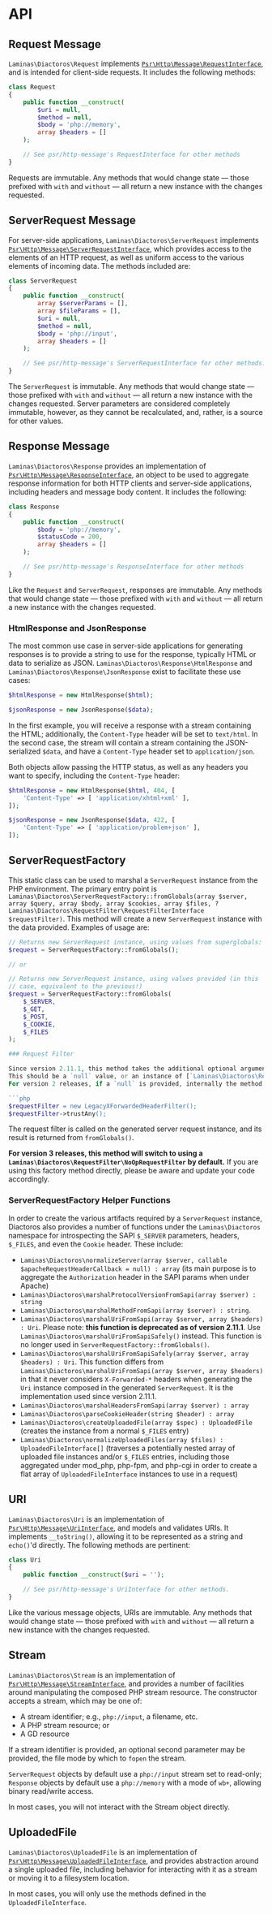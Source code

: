 # API

## Request Message

`Laminas\Diactoros\Request` implements [`Psr\Http\Message\RequestInterface`](https://github.com/php-fig/http-message/blob/master/src/RequestInterface.php),
and is intended for client-side requests. It includes the following methods:

```php
class Request
{
    public function __construct(
        $uri = null,
        $method = null,
        $body = 'php://memory',
        array $headers = []
    );

    // See psr/http-message's RequestInterface for other methods
}
```

Requests are immutable. Any methods that would change state &mdash; those prefixed with `with` and
`without` &mdash; all return a new instance with the changes requested.

## ServerRequest Message

For server-side applications, `Laminas\Diactoros\ServerRequest` implements
[`Psr\Http\Message\ServerRequestInterface`](https://github.com/php-fig/http-message/blob/master/src/ServerRequestInterface.php),
which provides access to the elements of an HTTP request, as well as uniform access to the various
elements of incoming data. The methods included are:

```php
class ServerRequest
{
    public function __construct(
        array $serverParams = [],
        array $fileParams = [],
        $uri = null,
        $method = null,
        $body = 'php://input',
        array $headers = []
    );

    // See psr/http-message's ServerRequestInterface for other methods.
}
```

The `ServerRequest` is immutable. Any methods that would change state &mdash; those prefixed with `with`
and `without` &mdash; all return a new instance with the changes requested. Server parameters are
considered completely immutable, however, as they cannot be recalculated, and, rather, is a source
for other values.

## Response Message

`Laminas\Diactoros\Response` provides an implementation of
[`Psr\Http\Message\ResponseInterface`](https://github.com/php-fig/http-message/blob/master/src/ResponseInterface.php),
an object to be used to aggregate response information for both HTTP clients and server-side
applications, including headers and message body content. It includes the following:

```php
class Response
{
    public function __construct(
        $body = 'php://memory',
        $statusCode = 200,
        array $headers = []
    );

    // See psr/http-message's ResponseInterface for other methods
}
```

Like the `Request` and `ServerRequest`, responses are immutable. Any methods that would change state
&mdash; those prefixed with `with` and `without` &mdash; all return a new instance with the changes requested.

### HtmlResponse and JsonResponse

The most common use case in server-side applications for generating responses is to provide a string
to use for the response, typically HTML or data to serialize as JSON.  `Laminas\Diactoros\Response\HtmlResponse` and `Laminas\Diactoros\Response\JsonResponse` exist to facilitate these use cases:

```php
$htmlResponse = new HtmlResponse($html);

$jsonResponse = new JsonResponse($data);
```

In the first example, you will receive a response with a stream containing the HTML; additionally,
the `Content-Type` header will be set to `text/html`. In the second case, the stream will contain a
stream containing the JSON-serialized `$data`, and have a `Content-Type` header set to
`application/json`.

Both objects allow passing the HTTP status, as well as any headers you want to specify,
including the `Content-Type` header:

```php
$htmlResponse = new HtmlResponse($html, 404, [
    'Content-Type' => [ 'application/xhtml+xml' ],
]);

$jsonResponse = new JsonResponse($data, 422, [
    'Content-Type' => [ 'application/problem+json' ],
]);
```

## ServerRequestFactory

This static class can be used to marshal a `ServerRequest` instance from the PHP environment.
The primary entry point is `Laminas\Diactoros\ServerRequestFactory::fromGlobals(array $server, array $query, array $body, array $cookies, array $files, ?Laminas\Diactoros\RequestFilter\RequestFilterInterface $requestFilter)`.
This method will create a new `ServerRequest` instance with the data provided.
Examples of usage are:

```php
// Returns new ServerRequest instance, using values from superglobals:
$request = ServerRequestFactory::fromGlobals();

// or

// Returns new ServerRequest instance, using values provided (in this
// case, equivalent to the previous!)
$request = ServerRequestFactory::fromGlobals(
    $_SERVER,
    $_GET,
    $_POST,
    $_COOKIE,
    $_FILES
);

### Request Filter

Since version 2.11.1, this method takes the additional optional argument `$requestFilter`.
This should be a `null` value, or an instance of [`Laminas\Diactoros\RequestFilter\RequestFilterInterface`](request-filters.md).
For version 2 releases, if a `null` is provided, internally the method will assign a [`Laminas\Diactoros\RequestFilter\LegacyXForwardedHeaderFilter`](request-filters.md#legacyxforwardedheaderfilter) instance configured as follows:

```php
$requestFilter = new LegacyXForwardedHeaderFilter();
$requestFilter->trustAny();
```

The request filter is called on the generated server request instance, and its result is returned from `fromGlobals()`.

**For version 3 releases, this method will switch to using a `Laminas\Diactoros\RequestFilter\NoOpRequestFilter` by default.**
If you are using this factory method directly, please be aware and update your code accordingly.

### ServerRequestFactory Helper Functions

In order to create the various artifacts required by a `ServerRequest` instance,
Diactoros also provides a number of functions under the `Laminas\Diactoros`
namespace for introspecting the SAPI `$_SERVER` parameters, headers, `$_FILES`,
and even the `Cookie` header. These include:

- `Laminas\Diactoros\normalizeServer(array $server, callable $apacheRequestHeaderCallback = null) : array`
  (its main purpose is to aggregate the `Authorization` header in the SAPI params
  when under Apache)
- `Laminas\Diactoros\marshalProtocolVersionFromSapi(array $server) : string`
- `Laminas\Diactoros\marshalMethodFromSapi(array $server) : string`.
- `Laminas\Diactoros\marshalUriFromSapi(array $server, array $headers) : Uri`.
  Please note: **this function is deprecated as of version 2.11.1**.
  Use `Laminas\Diactoros\marshalUriFromSapiSafely()` instead.
  This function is no longer used in `ServerRequestFactory::fromGlobals()`.
- `Laminas\Diactoros\marshalUriFromSapiSafely(array $server, array $headers) : Uri`.
  This function differs from `Laminas\Diactoros\marshalUriFromSapi(array $server, array $headers)` in that it never considers `X-Forwarded-*` headers when generating the `Uri` instance composed in the generated `ServerRequest`.
  It is the implementation used since version 2.11.1.
- `Laminas\Diactoros\marshalHeadersFromSapi(array $server) : array`
- `Laminas\Diactoros\parseCookieHeader(string $header) : array`
- `Laminas\Diactoros\createUploadedFile(array $spec) : UploadedFile` (creates the
  instance from a normal `$_FILES` entry)
- `Laminas\Diactoros\normalizeUploadedFiles(array $files) : UploadedFileInterface[]`
  (traverses a potentially nested array of uploaded file instances and/or
  `$_FILES` entries, including those aggregated under mod_php, php-fpm, and
  php-cgi in order to create a flat array of `UploadedFileInterface` instances
  to use in a request)

## URI

`Laminas\Diactoros\Uri` is an implementation of
[`Psr\Http\Message\UriInterface`](https://github.com/php-fig/http-message/blob/master/src/UriInterface.php),
and models and validates URIs. It implements `__toString()`, allowing it to be represented as a
string and `echo()`'d directly. The following methods are pertinent:

```php
class Uri
{
    public function __construct($uri = '');

    // See psr/http-message's UriInterface for other methods.
}
```

Like the various message objects, URIs are immutable. Any methods that would
change state &mdash; those
prefixed with `with` and `without` &mdash; all return a new instance with the changes requested.

## Stream

`Laminas\Diactoros\Stream` is an implementation of
[`Psr\Http\Message\StreamInterface`](https://github.com/php-fig/http-message/blob/master/src/StreamInterface.php),
and provides a number of facilities around manipulating the composed PHP stream resource. The
constructor accepts a stream, which may be one of:

- A stream identifier; e.g., `php://input`, a filename, etc.
- A PHP stream resource; or
- A GD resource

If a stream identifier is provided, an optional second parameter may be provided, the file mode by
which to `fopen` the stream.

`ServerRequest` objects by default use a `php://input` stream set to read-only; `Response` objects
by default use a `php://memory` with a mode of `wb+`, allowing binary read/write access.

In most cases, you will not interact with the Stream object directly.

## UploadedFile

`Laminas\Diactoros\UploadedFile` is an implementation of
[`Psr\Http\Message\UploadedFileInterface`](https://github.com/php-fig/http-message/blob/master/src/UploadedFileInterface.php),
and provides abstraction around a single uploaded file, including behavior for interacting with it
as a stream or moving it to a filesystem location.

In most cases, you will only use the methods defined in the `UploadedFileInterface`.
